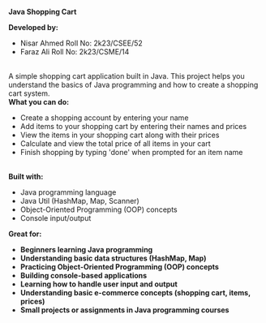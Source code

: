 <b> Java Shopping Cart </b>   
 
 <b> Developed by:</b>
- Nisar Ahmed Roll No: 2k23/CSEE/52 
- Faraz Ali Roll No: 2k23/CSME/14
<br>
A simple shopping cart application built in Java. This project helps you understand the basics of Java programming and how to create a shopping cart system.
<br>
<b> What you can do: </b> 

- Create a shopping account by entering your name
- Add items to your shopping cart by entering their names and prices
- View the items in your shopping cart along with their prices
- Calculate and view the total price of all items in your cart
- Finish shopping by typing 'done' when prompted for an item name
<br>
<b> Built with:</b>

- Java programming language
- Java Util (HashMap, Map, Scanner)
- Object-Oriented Programming (OOP) concepts
- Console input/output

<b> Great for:<b/>    
- Beginners learning Java programming
- Understanding basic data structures (HashMap, Map)
- Practicing Object-Oriented Programming (OOP) concepts
- Building console-based applications
- Learning how to handle user input and output
- Understanding basic e-commerce concepts (shopping cart, items, prices)
- Small projects or assignments in Java programming courses

   
